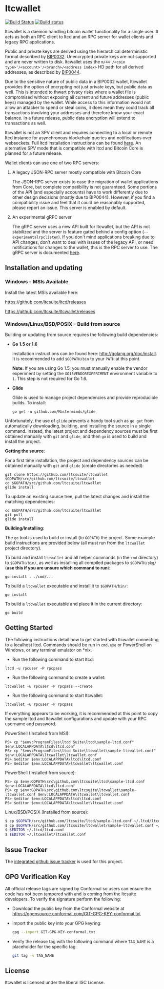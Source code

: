 ltcwallet
=========

[![Build Status](https://travis-ci.org/ltcsuite/ltcwallet.png?branch=master)](https://travis-ci.org/ltcsuite/ltcwallet)
[![Build status](https://ci.appveyor.com/api/projects/status/88nxvckdj8upqr36/branch/master?svg=true)](https://ci.appveyor.com/project/jrick/ltcwallet/branch/master)

ltcwallet is a daemon handling bitcoin wallet functionality for a
single user.  It acts as both an RPC client to ltcd and an RPC server
for wallet clients and legacy RPC applications.

Public and private keys are derived using the hierarchical
deterministic format described by
[BIP0032](https://github.com/bitcoin/bips/blob/master/bip-0032.mediawiki).
Unencrypted private keys are not supported and are never written to
disk.  ltcwallet uses the
`m/44'/<coin type>'/<account>'/<branch>/<address index>`
HD path for all derived addresses, as described by
[BIP0044](https://github.com/bitcoin/bips/blob/master/bip-0044.mediawiki).

Due to the sensitive nature of public data in a BIP0032 wallet,
ltcwallet provides the option of encrypting not just private keys, but
public data as well.  This is intended to thwart privacy risks where a
wallet file is compromised without exposing all current and future
addresses (public keys) managed by the wallet. While access to this
information would not allow an attacker to spend or steal coins, it
does mean they could track all transactions involving your addresses
and therefore know your exact balance.  In a future release, public data
encryption will extend to transactions as well.

ltcwallet is not an SPV client and requires connecting to a local or
remote ltcd instance for asynchronous blockchain queries and
notifications over websockets.  Full ltcd installation instructions
can be found [here](https://github.com/ltcsuite/ltcd).  An alternative
SPV mode that is compatible with ltcd and Bitcoin Core is planned for
a future release.

Wallet clients can use one of two RPC servers:

  1. A legacy JSON-RPC server mostly compatible with Bitcoin Core

     The JSON-RPC server exists to ease the migration of wallet applications
     from Core, but complete compatibility is not guaranteed.  Some portions of
     the API (and especially accounts) have to work differently due to other
     design decisions (mostly due to BIP0044).  However, if you find a
     compatibility issue and feel that it could be reasonably supported, please
     report an issue.  This server is enabled by default.

  2. An experimental gRPC server

     The gRPC server uses a new API built for ltcwallet, but the API is not
     stabilized and the server is feature gated behind a config option
     (`--experimentalrpclisten`).  If you don't mind applications breaking due
     to API changes, don't want to deal with issues of the legacy API, or need
     notifications for changes to the wallet, this is the RPC server to use.
     The gRPC server is documented [here](./rpc/documentation/README.md).

## Installation and updating

### Windows - MSIs Available

Install the latest MSIs available here:

https://github.com/ltcsuite/ltcd/releases

https://github.com/ltcsuite/ltcwallet/releases

### Windows/Linux/BSD/POSIX - Build from source

Building or updating from source requires the following build dependencies:

- **Go 1.5 or 1.6**

  Installation instructions can be found here: http://golang.org/doc/install.
  It is recommended to add `$GOPATH/bin` to your `PATH` at this point.

  **Note:** If you are using Go 1.5, you must manually enable the vendor
    experiment by setting the `GO15VENDOREXPERIMENT` environment variable to
    `1`.  This step is not required for Go 1.6.

- **Glide**

  Glide is used to manage project dependencies and provide reproducible builds.
  To install:

  `go get -u github.com/Masterminds/glide`

Unfortunately, the use of `glide` prevents a handy tool such as `go get` from
automatically downloading, building, and installing the source in a single
command.  Instead, the latest project and dependency sources must be first
obtained manually with `git` and `glide`, and then `go` is used to build and
install the project.

**Getting the source**:

For a first time installation, the project and dependency sources can be
obtained manually with `git` and `glide` (create directories as needed):

```
git clone https://github.com/ltcsuite/ltcwallet $GOPATH/src/github.com/ltcsuite/ltcwallet
cd $GOPATH/src/github.com/ltcsuite/ltcwallet
glide install
```

To update an existing source tree, pull the latest changes and install the
matching dependencies:

```
cd $GOPATH/src/github.com/ltcsuite/ltcwallet
git pull
glide install
```

**Building/Installing**:

The `go` tool is used to build or install (to `GOPATH`) the project.  Some
example build instructions are provided below (all must run from the `ltcwallet`
project directory).

To build and install `ltcwallet` and all helper commands (in the `cmd`
directory) to `$GOPATH/bin/`, as well as installing all compiled packages to
`$GOPATH/pkg/` (**use this if you are unsure which command to run**):

```
go install . ./cmd/...
```

To build a `ltcwallet` executable and install it to `$GOPATH/bin/`:

```
go install
```

To build a `ltcwallet` executable and place it in the current directory:

```
go build
```

## Getting Started

The following instructions detail how to get started with ltcwallet connecting
to a localhost ltcd.  Commands should be run in `cmd.exe` or PowerShell on
Windows, or any terminal emulator on *nix.

- Run the following command to start ltcd:

```
ltcd -u rpcuser -P rpcpass
```

- Run the following command to create a wallet:

```
ltcwallet -u rpcuser -P rpcpass --create
```

- Run the following command to start ltcwallet:

```
ltcwallet -u rpcuser -P rpcpass
```

If everything appears to be working, it is recommended at this point to
copy the sample ltcd and ltcwallet configurations and update with your
RPC username and password.

PowerShell (Installed from MSI):
```
PS> cp "$env:ProgramFiles\ltcd Suite\ltcd\sample-ltcd.conf" $env:LOCALAPPDATA\ltcd\ltcd.conf
PS> cp "$env:ProgramFiles\ltcd Suite\ltcwallet\sample-ltcwallet.conf" $env:LOCALAPPDATA\ltcwallet\ltcwallet.conf
PS> $editor $env:LOCALAPPDATA\ltcd\ltcd.conf
PS> $editor $env:LOCALAPPDATA\ltcwallet\ltcwallet.conf
```

PowerShell (Installed from source):
```
PS> cp $env:GOPATH\src\github.com\ltcsuite\ltcd\sample-ltcd.conf $env:LOCALAPPDATA\ltcd\ltcd.conf
PS> cp $env:GOPATH\src\github.com\ltcsuite\ltcwallet\sample-ltcwallet.conf $env:LOCALAPPDATA\ltcwallet\ltcwallet.conf
PS> $editor $env:LOCALAPPDATA\ltcd\ltcd.conf
PS> $editor $env:LOCALAPPDATA\ltcwallet\ltcwallet.conf
```

Linux/BSD/POSIX (Installed from source):
```bash
$ cp $GOPATH/src/github.com/ltcsuite/ltcd/sample-ltcd.conf ~/.ltcd/ltcd.conf
$ cp $GOPATH/src/github.com/ltcsuite/ltcwallet/sample-ltcwallet.conf ~/.ltcwallet/ltcwallet.conf
$ $EDITOR ~/.ltcd/ltcd.conf
$ $EDITOR ~/.ltcwallet/ltcwallet.conf
```

## Issue Tracker

The [integrated github issue tracker](https://github.com/ltcsuite/ltcwallet/issues)
is used for this project.

## GPG Verification Key

All official release tags are signed by Conformal so users can ensure the code
has not been tampered with and is coming from the ltcsuite developers.  To
verify the signature perform the following:

- Download the public key from the Conformal website at
  https://opensource.conformal.com/GIT-GPG-KEY-conformal.txt

- Import the public key into your GPG keyring:
  ```bash
  gpg --import GIT-GPG-KEY-conformal.txt
  ```

- Verify the release tag with the following command where `TAG_NAME` is a
  placeholder for the specific tag:
  ```bash
  git tag -v TAG_NAME
  ```

## License

ltcwallet is licensed under the liberal ISC License.
